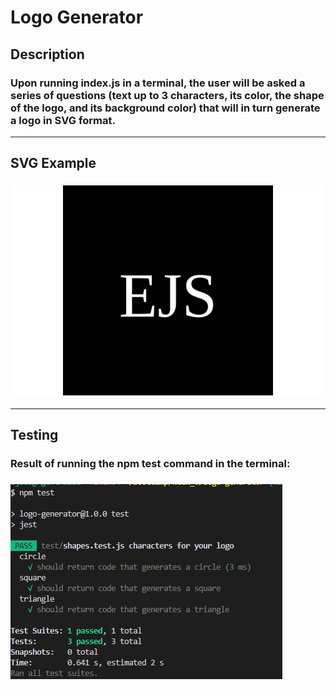 # Logo Generator

## Description
### Upon running index.js in a terminal, the user will be asked a series of questions (text up to 3 characters, its color, the shape of the logo, and its background color) that will in turn generate a logo in SVG format. 
---


## SVG Example
### ![EJS Logo](examples/logo.svg)
---

## Testing
### Result of running the npm test command in the terminal:
### ![Shapes Test](examples/shapetest.png)